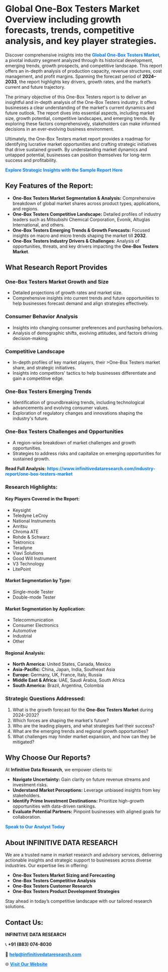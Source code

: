 <h1>Global One-Box Testers Market Overview including growth forecasts, trends, competitive analysis, and key player strategies.</h1>
<p>
Discover comprehensive insights into the 
<a href="https://www.infinitivedataresearch.com/industry-report/one-box-testers-market" rel="dofollow" style="color: #007BFF; text-decoration: none;"><strong>Global One-Box Testers Market</strong></a>, a pivotal industry segment analyzed through its historical development, emerging trends, growth prospects, and competitive landscape. This report offers an in-depth analysis of production capacity, revenue structures, cost management, and profit margins. Spanning the forecast period of <strong>2024–2033</strong>, the report highlights key drivers, growth rates, and the market’s current and future trajectory.
</p>
<p>
The primary objective of this One-Box Testers report is to deliver an insightful and in-depth analysis of the One-Box Testers industry. It offers businesses a clear understanding of the market's current dynamics and future outlook. The report dives into essential aspects, including market size, growth potential, competitive landscapes, and emerging trends. By exploring these factors comprehensively, stakeholders can make informed decisions in an ever-evolving business environment.
</p>
<p>
Ultimately, the One-Box Testers market report provides a roadmap for identifying lucrative market opportunities and crafting strategic initiatives that drive sustained growth. By understanding market dynamics and untapped potential, businesses can position themselves for long-term success and profitability.
</p>
<p>
<a href="https://www.infinitivedataresearch.com/request-sample/reportId=106927" style="color: #007BFF; text-decoration: none;"><strong>Explore Strategic Insights with the Sample Report Here</strong></a>
</p>

<h2>Key Features of the Report:</h2>
<ul>
<li><strong>One-Box Testers Market Segmentation & Analysis:</strong> Comprehensive breakdown of global market shares across product types, applications, and regions.</li>
<li><strong>One-Box Testers Competitive Landscape:</strong> Detailed profiles of industry leaders such as Mitsubishi Chemical Corporation, Evonik, Altuglas International, and others.</li>
<li><strong>One-Box Testers Emerging Trends & Growth Forecasts:</strong> Focused insights on macro and micro trends shaping the market till <strong>2032</strong>.</li>
<li><strong>One-Box Testers Industry Drivers & Challenges:</strong> Analysis of opportunities, threats, and key drivers impacting the <strong>One-Box Testers Market</strong>.</li>
</ul>

<h2>What Research Report Provides</h2>
<h3>One-Box Testers Market Growth and Size</h3>
<ul>
<li>Detailed projections of growth rates and market size.</li>
<li>Comprehensive insights into current trends and future opportunities to help businesses forecast demand and align strategies effectively.</li>
</ul>

<h3>Consumer Behavior Analysis</h3>
<ul>
<li>Insights into changing consumer preferences and purchasing behaviors.</li>
<li>Analysis of demographic shifts, evolving attitudes, and factors driving decision-making.</li>
</ul>

<h3>Competitive Landscape</h3>
<ul>
<li>In-depth profiles of key market players, their >One-Box Testers market share, and strategic initiatives.</li>
<li>Insights into competitors' tactics to help businesses differentiate and gain a competitive edge.</li>
</ul>

<h3>One-Box Testers Emerging Trends</h3>
<ul>
<li>Identification of groundbreaking trends, including technological advancements and evolving consumer values.</li>
<li>Exploration of regulatory changes and innovations shaping the industry's future.</li>
</ul>

<h3>One-Box Testers Challenges and Opportunities</h3>
<ul>
<li>A region-wise breakdown of market challenges and growth opportunities.</li>
<li>Strategies to address risks and capitalize on emerging opportunities for sustained growth.</li>
</ul>
<p><strong>Read Full Analysis:</strong> <a href="https://www.infinitivedataresearch.com/industry-report/one-box-testers-market" rel="dofollow" style="color: #007BFF; text-decoration: none;"><strong>https://www.infinitivedataresearch.com/industry-report/one-box-testers-market</strong></a></p>
<h3>Research Highlights:</h3>
<h4>Key Players Covered in the Report:</h4>
<ul><li>Keysight</li><li>Teledyne LeCroy</li><li>National Instruments</li><li>Anritsu</li><li>Chroma ATE</li><li>Rohde &amp; Schwarz</li><li>Tektronics</li><li>Teradyne</li><li>Viavi Solutions</li><li>Good Will Instrument</li><li>V3 Technology</li><li>LitePoint</li></ul>
<h4>Market Segmentation by Type:</h4>
<ul><li>Single-mode Tester</li><li>Double-mode Tester</li></ul>
<h4>Market Segmentation by Application:</h4>
<ul><li>Telecommunication</li><li>Consumer Electronics</li><li>Automotive</li><li>Industrial</li><li>Other</li></ul>

<h4>Regional Analysis:</h4>
<ul>
<li><strong>North America:</strong> United States, Canada, Mexico</li>
<li><strong>Asia-Pacific:</strong> China, Japan, India, Southeast Asia</li>
<li><strong>Europe:</strong> Germany, UK, France, Italy, Russia</li>
<li><strong>Middle East & Africa:</strong> UAE, Saudi Arabia, South Africa</li>
<li><strong>South America:</strong> Brazil, Argentina, Colombia</li>
</ul>

<h3>Strategic Questions Addressed:</h3>
<ol>
<li>What is the growth forecast for the <strong>One-Box Testers Market</strong> during 2024–2032?</li>
<li>Which forces are shaping the market's future?</li>
<li>Who are the leading players, and what strategies fuel their success?</li>
<li>What are the emerging trends and regional growth opportunities?</li>
<li>What challenges may hinder market expansion, and how can they be mitigated?</li>
</ol>

<h2>Why Choose Our Reports?</h2>
<p>At <strong>Infinitive Data Research</strong>, we empower clients to:</p>
<ul>
<li><strong>Navigate Uncertainty:</strong> Gain clarity on future revenue streams and investment risks.</li>
<li><strong>Understand Market Perceptions:</strong> Leverage unbiased insights from key stakeholders.</li>
<li><strong>Identify Prime Investment Destinations:</strong> Prioritize high-growth opportunities with data-driven rankings.</li>
<li><strong>Evaluate Potential Partners:</strong> Pinpoint businesses with aligned goals for collaboration.</li>
</ul>
<p><a href="https://www.infinitivedataresearch.com/industry-report/one-box-testers-market" rel="dofollow" style="color: #007BFF; text-decoration: none;"><strong>Speak to Our Analyst Today</strong></a></p>

<h2>About INFINITIVE DATA RESEARCH</h2>
<p>We are a trusted name in market research and advisory services, delivering actionable insights and strategic support to businesses across diverse industries. Our expertise lies in offering:</p>
<ul>
<li><strong>One-Box Testers Market Sizing and Forecasting</strong></li>
<li><strong>One-Box Testers Competitive Analysis</strong></li>
<li><strong>One-Box Testers Customer Research</strong></li>
<li><strong>One-Box Testers Product Development Strategies</strong></li>
</ul>
<p>Stay ahead in today’s competitive landscape with our tailored research solutions.</p>

<h2>Contact Us:</h2>
<p><strong>INFINITIVE DATA RESEARCH</strong></p>
<p>📞 <strong>+91 (883) 074-8030</strong></p>
<p>📧 <strong><a href="mailto:help@infinitivedataresearch.com" style="color: #007BFF;">help@infinitivedataresearch.com</a></strong></p>
<p>🌐 <strong><a href="https://www.infinitivedataresearch.com" rel="dofollow" style="color: #007BFF;">Visit Our Website</a></strong></p>